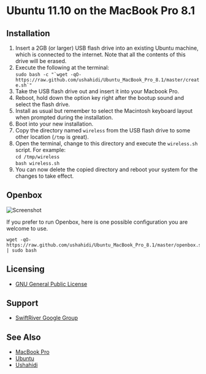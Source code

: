 # Ubuntu 11.10 on the MacBook Pro 8.1

## Installation

1. Insert a 2GB (or larger) USB flash drive into an existing Ubuntu machine, which is connected to the internet. Note that all the contents of this drive will be erased.
2. Execute the following at the terminal:  
``sudo bash -c "`wget -qO- https://raw.github.com/ushahidi/Ubuntu_MacBook_Pro_8.1/master/create.sh`"``
3. Take the USB flash drive out and insert it into your Macbook Pro.
4. Reboot, hold down the option key right after the bootup sound and select the flash drive.
5. Install as usual but remember to select the Macintosh keyboard layout when prompted during the installation.
6. Boot into your new installation.
7. Copy the directory named `wireless` from the USB flash drive to some other location (`/tmp` is great).
8. Open the terminal, change to this directory and execute the `wireless.sh` script. For example:  
`cd /tmp/wireless`  
`bash wireless.sh`
9. You can now delete the copied directory and reboot your system for the changes to take effect.

## Openbox

![Screenshot](http://i.imgur.com/mNODR.jpg)

If you prefer to run Openbox, here is one possible configuration you are welcome to use.

    wget -qO- https://raw.github.com/ushahidi/Ubuntu_MacBook_Pro_8.1/master/openbox.sh | sudo bash

## Licensing

* [GNU General Public License](http://www.gnu.org/copyleft/gpl.html)

## Support

* [SwiftRiver Google Group](http://groups.google.com/group/swiftriver)

## See Also

* [MacBook Pro](http://en.wikipedia.org/wiki/MacBook_Pro)
* [Ubuntu](http://www.ubuntu.com/)
* [Ushahidi](http://www.ushahidi.com/)
